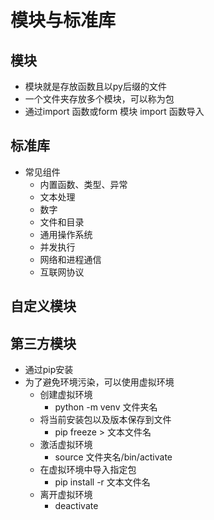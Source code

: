 # 模块与标准库

## 模块
- 模块就是存放函数且以py后缀的文件
- 一个文件夹存放多个模块，可以称为包
- 通过import 函数或form 模块 import 函数导入

## 标准库
- 常见组件
    - 内置函数、类型、异常
    - 文本处理
    - 数字
    - 文件和目录
    - 通用操作系统
    - 并发执行
    - 网络和进程通信
    - 互联网协议

## 自定义模块
## 第三方模块
- 通过pip安装
- 为了避免环境污染，可以使用虚拟环境
    - 创建虚拟环境
        - python -m venv 文件夹名
    - 将当前安装包以及版本保存到文件
        - pip freeze > 文本文件名
    - 激活虚拟环境
        - source 文件夹名/bin/activate
    - 在虚拟环境中导入指定包
        - pip install -r 文本文件名
    - 离开虚拟环境
        - deactivate
